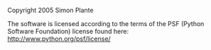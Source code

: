 Copyright 2005 Simon Plante

The software is licensed according to the terms of the PSF (Python Software Foundation) license found here: http://www.python.org/psf/license/